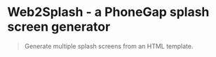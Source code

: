 # Web2Splash - a PhoneGap splash screen generator

> Generate multiple splash screens from an HTML template.
